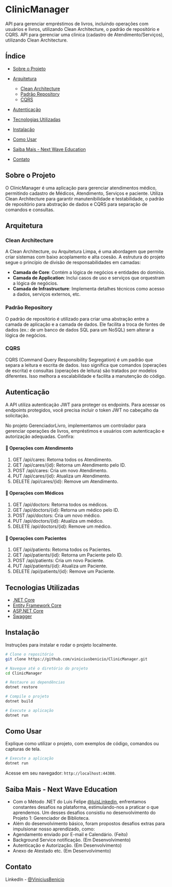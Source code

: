 # ClinicManager

API para gerenciar empréstimos de livros, incluindo operações com usuários e livros, utilizando Clean Architecture, o padrão de repositório e CQRS.
API para gerenciar uma clinica (cadastro de Atendimento/Serviços), utilizando Clean Architecture. 

## Índice

- [Sobre o Projeto](#sobre-o-projeto)
- [Arquitetura](#arquitetura)
  - [Clean Architecture](#clean-architecture)
  - [Padrão Repository](#padrão-repository)
  - [CQRS](#cqrs)

- [Autenticação](#autenticação)
- [Tecnologias Utilizadas](#tecnologias-utilizadas)
- [Instalação](#instalação)
- [Como Usar](#como-usar)
- [Saiba Mais - Next Wave Education](#saiba-mais)
- [Contato](#contato)

## Sobre o Projeto


O ClinicManager é uma aplicação para gerenciar atendimentos médico, permitindo cadastro de Médicos, Atendimento, Serviços e paciente. Utiliza Clean Architecture para garantir manutenibilidade e testabilidade, o padrão de repositório para abstração de dados e CQRS para separação de comandos e consultas.

## Arquitetura

### Clean Architecture

A Clean Architecture, ou Arquitetura Limpa, é uma abordagem que permite criar sistemas com baixo acoplamento e alta coesão. A estrutura do projeto segue o princípio de divisão de responsabilidades em camadas:

- **Camada de Core**: Contém a lógica de negócios e entidades do domínio.
- **Camada de Application**: Inclui casos de uso e serviços que orquestram a lógica de negócios.
- **Camada de Infrastructure**: Implementa detalhes técnicos como acesso a dados, serviços externos, etc.

### Padrão Repository

O padrão de repositório é utilizado para criar uma abstração entre a camada de aplicação e a camada de dados. Ele facilita a troca de fontes de dados (ex.: de um banco de dados SQL para um NoSQL) sem alterar a lógica de negócios.

### CQRS

CQRS (Command Query Responsibility Segregation) é um padrão que separa a leitura e escrita de dados. Isso significa que comandos (operações de escrita) e consultas (operações de leitura) são tratados por modelos diferentes. Isso melhora a escalabilidade e facilita a manutenção do código.

## Autenticação

A API utiliza autenticação JWT para proteger os endpoints. Para acessar os endpoints protegidos, você precisa incluir o token JWT no cabeçalho da solicitação.



No projeto GerenciadorLivro, implementamos um controlador para gerenciar operações de livros, empréstimos e usuários com autenticação e autorização adequadas. Confira:

#### 📖 Operações com Atendimento

1. GET /api/cares: Retorna todos os Atendimento. 
2. GET /api/cares/{id}: Retorna um Atendimento pelo ID. 
3. POST /api/cares: Cria um novo Atendimento. 
4. PUT /api/cares/{id}: Atualiza um Atendimento. 
5. DELETE /api/cares/{id}: Remove um Atendimento. 

#### 📅 Operações com Médicos

1. GET /api/doctors: Retorna todos os médicos. 
2. GET /api/doctors/{id}: Retorna um médico pelo ID. 
3. POST /api/doctors: Cria um novo médico. 
4. PUT /api/doctors/{id}: Atualiza um médico. 
5. DELETE /api/doctors/{id}: Remove um médico. 

#### 👤 Operações com Pacientes

1. GET /api/patients: Retorna todos os Pacientes. 
2. GET /api/patients/{id}: Retorna um Paciente pelo ID.
3. POST /api/patients: Cria um novo Paciente. 
4. PUT /api/patients/{id}: Atualiza um Paciente.
5. DELETE /api/patients/{id}: Remove um Paciente. 

## Tecnologias Utilizadas

- [.NET Core](https://dotnet.microsoft.com/)
- [Entity Framework Core](https://docs.microsoft.com/ef/core/)
- [ASP.NET Core](https://docs.microsoft.com/aspnet/core/)
- [Swagger](https://swagger.io/)

## Instalação

Instruções para instalar e rodar o projeto localmente.

```bash
# Clone o repositório
git clone https://github.com/viniciusbenicio/ClinicManager.git

# Navegue até o diretório do projeto
cd ClinicManager

# Restaure as dependências
dotnet restore

# Compile o projeto
dotnet build

# Execute a aplicação
dotnet run
```

## Como Usar

Explique como utilizar o projeto, com exemplos de código, comandos ou capturas de tela.

```bash
# Execute a aplicação
dotnet run
```

Acesse em seu navegador: `http://localhost:44380`.

## Saiba Mais - Next Wave Education

- Com o Método .NET do Luis Felipe [@luisLinkedin](https://www.linkedin.com/in/luisdeol/), enfrentamos constantes desafios na plataforma, estimulando-nos a praticar o que aprendemos. Um desses desafios consistiu no desenvolvimento do Projeto 1: Gerenciador de Biblioteca.
- Além do desenvolvimento básico, foram propostos desafios extras para impulsionar nosso aprendizado, como:
- Agendamento enviado por E-mail e Calendário. (Feito)
- Background Service notificação. (Em Desenvolvimento)
- Autenticação e Autorização. (Em Desenvolvimento)
- Anexo de Atestado etc. (Em Desenvolvimento)

## Contato

LinkedIn - [@ViniciusBenicio](https://www.linkedin.com/in/viniciusbenicio/)
